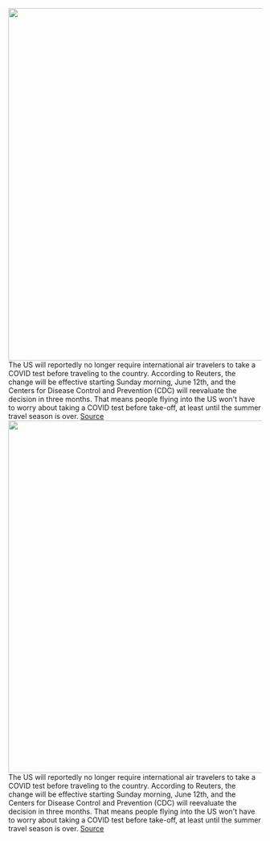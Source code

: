 <img src='https://cdn.vox-cdn.com/thumbor/n8RsT1hXBDk2FVQysQuIw00dWWI=/0x0:4000x2661/1200x800/filters:focal(1680x1011:2320x1651)/cdn.vox-cdn.com/uploads/chorus_image/image/70964365/1236922496.0.jpg' width='700px' /><br/>
The US will reportedly no longer require international air travelers to take a COVID test before traveling to the country. According to Reuters, the change will be effective starting Sunday morning, June 12th, and the Centers for Disease Control and Prevention (CDC) will reevaluate the decision in three months. That means people flying into the US won't have to worry about taking a COVID test before take-off, at least until the summer travel season is over.
<a href='https://www.theverge.com/2022/6/10/23162779/us-covid-test-international-flight-requirement-change'> Source <a/><img src='https://cdn.vox-cdn.com/thumbor/n8RsT1hXBDk2FVQysQuIw00dWWI=/0x0:4000x2661/1200x800/filters:focal(1680x1011:2320x1651)/cdn.vox-cdn.com/uploads/chorus_image/image/70964365/1236922496.0.jpg' width='700px' /><br/>
The US will reportedly no longer require international air travelers to take a COVID test before traveling to the country. According to Reuters, the change will be effective starting Sunday morning, June 12th, and the Centers for Disease Control and Prevention (CDC) will reevaluate the decision in three months. That means people flying into the US won't have to worry about taking a COVID test before take-off, at least until the summer travel season is over.
<a href='https://www.theverge.com/2022/6/10/23162779/us-covid-test-international-flight-requirement-change'> Source <a/>